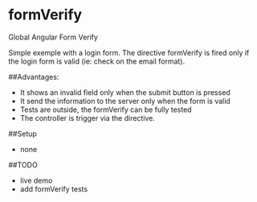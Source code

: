 formVerify
==========

Global Angular Form Verify

Simple exemple with a login form. The directive formVerify is fired only if the
login form is valid (ie: check on the email format).

##Advantages:
- It shows an invalid field only when the submit button is pressed
- It send the information to the server only when the form is valid
- Tests are outside, the formVerify can be fully tested
- The controller is trigger via the directive.


##Setup
- none

##TODO
- live demo
- add formVerify tests
